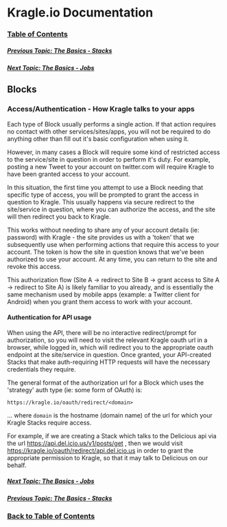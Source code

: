 # Kragle.io Documentation

### [Table of Contents](../README.md)

##### [Previous Topic: The Basics - Stacks](./Stacks.md)

##### [Next Topic: The Basics - Jobs](./Jobs.md)

## Blocks

### Access/Authentication - How Kragle talks to your apps

Each type of Block usually performs a single action. If that action requires no contact with other services/sites/apps, you will not
be required to do anything other than fill out it's basic configuration when using it.

However, in many cases a Block will require some kind of restricted access to the service/site in question in order to perform it's
duty. For example, posting a new Tweet to your account on twitter.com will require Kragle to have been granted access to your account.

In this situation, the first time you attempt to use a Block needing that specific type of access, you will be prompted to grant the
access in question to Kragle. This usually happens via secure redirect to the site/service in question, where you can authorize the
access, and the site will then redirect you back to Kragle.

This works without needing to share any of your account details (ie: password) with Kragle - the site provides us with a 'token' that
we subsequently use when performing actions that require this access to your account. The token is how the site in question knows
that we've been authorized to use your account. At any time, you can return to the site and revoke this access.

This authorization flow (Site A -> redirect to Site B -> grant access to Site A -> redirect to Site A) is likely familiar to you
already, and is essentially the same mechanism used by mobile apps (example: a Twitter client for Android) when you grant them access
to work with your account.

#### Authentication for API usage

When using the API, there will be no interactive redirect/prompt for authorization, so you will need to visit the relevant Kragle oauth url in a browser, while logged in, which will redirect you to the appropriate oauth endpoint at the site/service in question. Once granted, your API-created Stacks that make auth-requiring HTTP requests will have the necessary credentials they require.

The general format of the authorization url for a Block which uses the 'strategy' auth type (ie: some form of OAuth) is:

```
https://kragle.io/oauth/redirect/<domain>
```

... where `domain` is the hostname (domain name) of the url for which your Kragle Stacks require access.

For example, if we are creating a Stack which talks to the Delicious api via the url https://api.del.icio.us/v1/posts/get , then we would visit https://kragle.io/oauth/redirect/api.del.icio.us in order to grant the appropriate permission to Kragle, so that it may talk to Delicious on our behalf.

##### [Next Topic: The Basics - Jobs](./Jobs.md)

##### [Previous Topic: The Basics - Stacks](./Stacks.md)

### [Back to Table of Contents](../README.md)

